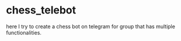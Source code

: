 # chess_telebot

here I try to create a chess bot on telegram for group that has multiple functionalities.

